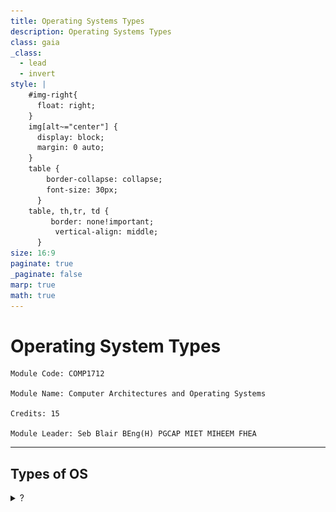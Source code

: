 ```yaml
---
title: Operating Systems Types
description: Operating Systems Types
class: gaia
_class:
  - lead
  - invert
style: |
    #img-right{
      float: right;
    }
    img[alt~="center"] {
      display: block;
      margin: 0 auto;
    }
    table {
        border-collapse: collapse;
        font-size: 30px;
      }
    table, th,tr, td {
         border: none!important; 
          vertical-align: middle;
      }
size: 16:9
paginate: true
_paginate: false
marp: true
math: true
---
```


# Operating System Types

    Module Code: COMP1712

    Module Name: Computer Architectures and Operating Systems

    Credits: 15

    Module Leader: Seb Blair BEng(H) PGCAP MIET MIHEEM FHEA

---

## Types of OS

<details>
<summary>?</summary>

- Batch operating system.
- Embedded operating system.
- Distributed operating system.
- Multi-processing/tasking operating system.
- Network operating system.
- Real-time operating system.
- Time-sharing operating system.

![bg right:50% 80%](../../figures/xkcdOS.png)

</summary>

---

## Batch OS

- **Batch** - because batch system is very useful for calculating the salaries of all employees in the end of month​

- **Bank Invoice System** - produce all monthly statements of all bank’s clients​
- **Transactions Process** - mostly implement the international money transfers system.​
- **Daily Report** - manufacturer industries, every day need operational statement for production line​


![center](../../figures/batchOS.png)

---

## Multi-tasking/Time-sharing Operaing Systems

Time-sharing operating system enables people located at a different terminal(shell) to use a single computer system at the same time. ​

The processor time (CPU) which is shared among multiple users is termed as time sharing.​

**Adv​​**
- It provides the advantage of quick response.​​
- This type of operating system avoids duplication of software.​​
- It reduces CPU idle time.​​

**DisAdv​​**
- Time sharing has problem of reliability.​​
- Question of security and integrity of user programs and data can be raised.​​
- Problem of data communication occurs.​

---

## Embedded OS

- Specialised operating system
- Perform a particular task for a given device that is not a computer
- Designed to be compact, efficient at how much the resources are used and most reliable.

![bg right:50% 100%](../../figures/embeddedOS.png)

---
## Real Time OS

A real time operating system time interval to process and respond to inputs is very small. Examples: Military Software Systems, Space Software Systems are the Real time OS example.​

**Soft Real Time OS​**

- A Soft RTOS is a system in which the deadline for certain tasks can be delayed to some extent. For example, if the task deadline is 1:20:30PM, then the task can on occasions complete at let us say 1:20:35PM every. However, it can not delay for too long say 1:30PM.​

**Hard Real Time OS​**

- A Hard RTOS is a system which meets the deadline for every process at all times. For example, if the task deadline is 1:20:30PM, then the task has to complete before 1:20:30PM every time.​

---

## RTOS 2

**VxWorks**: This OS is part of the Mars 2020 rover. ​

**QNX**:  it is compatible with platforms like ARM and x86. Industries using QNX are automotive, railway transportation and health-care.​

**eCos**: is an open-source real-time operating system.

**RTLinux**: is a hard RTOS. It runs the Linux operating system as a full preemptive process. As a result, it is useful in controlling robots, data acquisition systems, manufacturing plants.​

![center](../../figures/RTOS2.png)

<!--
VX  Also, in the past, it was used in Phoneix Mars lander, Boeing 787, Honda Robot ASIMO etc.

eCOS Used for Chibis-M microsatellite‘s altitude and stabilization control system.
-->

---

## Distributed OS

- Distributed systems use many processors located in different machines to provide very fast computation to its users.​

- A DOS is a system which contains multiple components located on different machines, which coordinate and communicate actions in order to appear as a single coherent working system to the user.​

![w:500 center](../../figures/distributedOS.png)

---

## Network OS

- Network Operating System runs on a server. It provides the capability to serve to manage data, user, groups, security, application, and other networking functions. ​

- Includes software and associated protocols to communicate with other autonomous computers via a network conveniently and cost-effectively​

- It allows devices like a disk, printers, etc., shared between computers. The individual machines that are part of the Network have their operating system.​

![bg right:40% 100%](../../figures/networkOS.png)

---

## Mobile OS

<details>
<summary>?</summary>

![w:900 center ](../../figures/mobileOS.png)


</details>

---

## OS - Market Share

![center](../../figures/OSMarketShare.png)​

---

## Linux Distros

![center w:900](../../figures/periodic-table-of-distro.png)

---

## Window Managers

![bg right:50% 100%](../../figures/i3.png)

**Definition:**

- Control the placement and appearance of windows.
- Handle window decorations, title bars, and borders.
- Example:
    - Openbox, i3, Awesome WM.
- Key Characteristics:
  - Lightweight.
  - Confgurable.

---


## Login Managers

![bg right:40% 100% ](../../figures/Simple-desktop-display-manager.jpg)

**Definition:**

- Manage user authentication at login.
- Present login screen for entering credentials.
- Example:
  - LightDM, GDM (GNOME Display Manager), SDDM.

- Key Characteristics:
  - User authentication.
  - Session selection.

---


## Display Managers

![bg right:50% 100%](../../figures/x11.png)

**Definition:**

- Control the display server connection.
- Facilitate user sessions.
- Example:
  - XDM (X Display Manager), X11.

- Key Characteristics:
  - Starting graphical sessions.
  - Communicates with X server.


--- 

## Desktop Environment

![bg right:50% 100%](../../figures/KDE_Plasma_5.24_on_Arch_Linux_screenshot.png)

**Definition:**

- Integrated suite of applications and tools.
- Provides a cohesive user interface.
- Example:
  - GNOME, KDE, XFCE.

- Key Characteristics:
  - Includes file manager, settings, and applications.
  - Affects overall look and feel.

---

## Tiling Window Managers

![bg right:40% 100%](../../figures/tillingmanager.png)

**Definition:**

- Organise windows in a non-overlapping layout.
- Automatic window arrangement.
- Example:
  - i3, dwm, xmonad.

- Key Characteristics:
  - No manual window placement.
  - Efficient use of screen space.

--- 

## Windows:
![bg right:25% 100%](../../figures/800px-Windows_logo_-_2012.png)
<div style="font-size:25px">

**Windows Manager:**

- Primarily uses the Desktop Window Manager (DWM).
- Provides window composition, rendering, and management.

**Login Manager:**

- Controlled by the Windows Logon process.
- Manages user authentication during login.

**Display Manager:**

- Uses the Windows Display Driver Model (WDDM).
- Facilitates communication with graphics hardware.

**Desktop Environment:**

- Windows OS provides a comprehensive desktop environment.
- Includes the Windows Explorer shell.

</div>

---

## macOS:

![bg right:30% 100%](../../figures/logo-apple-1536.png)
<div style="font-size:25px">

**Windows Manager:**

- Managed by the Quartz Compositor.
- Handles window drawing and management.

**Login Manager:**

- Utilizes the macOS login window.
- Manages user authentication.

**Display Manager:**

- Core Graphics framework manages the display.
- Coordinates with hardware via Metal.

**Desktop Environment:**

- macOS includes the Aqua graphical user interface.
- Provides a cohesive user experience.

</div>